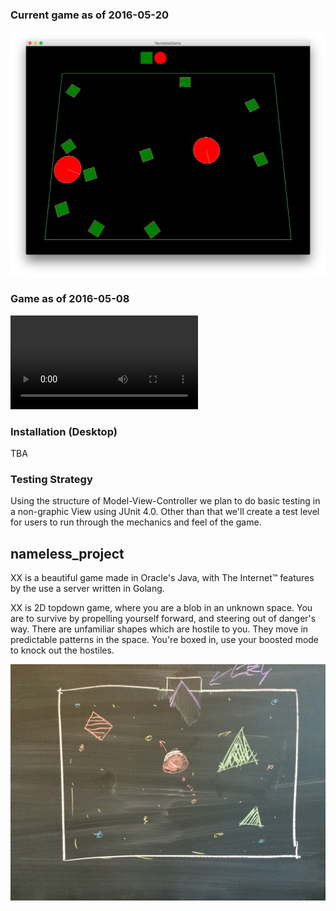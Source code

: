 ### Current game as of 2016-05-20
![](current_game_2016_05_20.png)

### Game as of 2016-05-08
![Alt text](namelessGIF.mov)

### Installation (Desktop)
TBA

### Testing Strategy
Using the structure of Model-View-Controller we plan to do basic testing in a non-graphic View using JUnit 4.0. Other than that we'll create a test level for users to run through the mechanics and feel of the game.

## nameless_project
XX is a beautiful game made in Oracle's Java, with The Internet™ features by the use a server written in Golang.

XX is 2D topdown game, where you are a blob in an unknown space. You are to survive by propelling yourself forward, and steering out of danger's way. There are unfamiliar shapes which are hostile to you. They move in predictable patterns in the space. You're boxed in, use your boosted mode to knock out the hostiles.

![Alt text](prototype.JPG)
